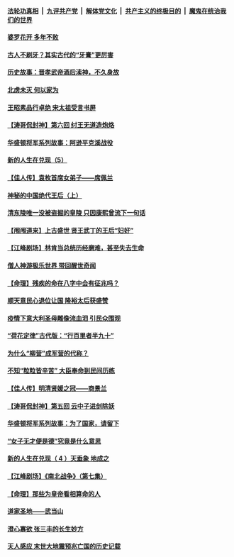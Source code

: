 

####  [法轮功真相](../../../../basic/blob/master/README.md?t=08200002) &nbsp;|&nbsp; [九评共产党](../../../../9ping.md/blob/master/README.md?t=08200002) &nbsp;|&nbsp; [解体党文化](../../../../jtdwh.md/blob/master/README.md?t=08200002)  &nbsp;|&nbsp; [共产主义的终极目的](../../../../gczydzjmd.md/blob/master/README.md?t=08200002) &nbsp;|&nbsp; [魔鬼在统治我们的世界](../../../../mgztzwmdsj.md/blob/master/README.md?t=08200002) 

#### [婆罗花开 多年不败](../pages/prog647/a102921589.md?t=08200002) 

#### [古人不刷牙？其实古代的“牙膏”更厉害](../pages/prog647/a102921442.md?t=08200002) 

#### [历史故事：晋孝武帝酒后渎神，不久身故](../pages/prog647/a102921424.md?t=08200002) 

#### [北虏未灭 何以家为](../pages/prog647/a102920590.md?t=08200002) 

#### [王昭素品行卓绝 宋太祖受言书屏](../pages/prog647/a102920585.md?t=08200002) 

#### [【涛哥侃封神】第六回 纣王无道造炮烙](../pages/prog647/a102920485.md?t=08200002) 

#### [华盛顿将军系列故事：阿逊平克溪战役](../pages/prog647/a102920474.md?t=08200002) 

#### [新的人生在兑现（5）](../pages/prog647/a102919768.md?t=08200002) 

#### [【佳人传】袁枚首席女弟子——席佩兰](../pages/prog647/a102919760.md?t=08200002) 

#### [神秘的中国绝代王后（上）](../pages/prog647/a102919750.md?t=08200002) 

#### [清东陵唯一没被盗掘的皇陵 只因康熙曾流下一句话](../pages/prog647/a102918523.md?t=08200002) 

#### [【闱闱道来】上古盛世 贤王武丁的王后“妇好”](../pages/prog647/a102919262.md?t=08200002) 

#### [【江峰剧场】林肯当总统历经磨难，甚至失去生命](../pages/prog647/a102918675.md?t=08200002) 

#### [僧人神游极乐世界 带回醒世奇闻](../pages/prog647/a102918638.md?t=08200002) 

#### [【命理】残疾的命在八字中会有征兆吗？](../pages/prog647/a102918626.md?t=08200002) 

#### [顺天意民心退位让国 隆裕太后获盛赞](../pages/prog647/a102917887.md?t=08200002) 

#### [疫情下意大利圣母雕像流血泪 引民众围观](../pages/prog647/a102917877.md?t=08200002) 

#### [“荷花定律”古代版：“行百里者半九十”](../pages/prog647/a102917076.md?t=08200002) 

#### [为什么“柳营”成军营的代称？](../pages/prog647/a102917025.md?t=08200002) 

#### [不知“粒粒皆辛苦” 大臣奉命到民间历练](../pages/prog647/a102916371.md?t=08200002) 

#### [【佳人传】明清贤媛之冠——商景兰](../pages/prog647/a102916337.md?t=08200002) 

#### [【涛哥侃封神】第五回 云中子进剑除妖](../pages/prog647/a102916135.md?t=08200002) 

#### [华盛顿将军系列故事：为了国家，请留下](../pages/prog647/a102915348.md?t=08200002) 

#### [“女子无才便是德”究竟是什么意思](../pages/prog647/a102914690.md?t=08200002) 

#### [新的人生在兑现（ 4 ）天垂象 地成之](../pages/prog647/a102914671.md?t=08200002) 

#### [【江峰剧场】《南北战争》（第七集）](../pages/prog647/a102914169.md?t=08200002) 

#### [【命理】那些为皇帝看相算命的人](../pages/prog647/a102913594.md?t=08200002) 

#### [道家圣地——武当山](../pages/prog647/a102913582.md?t=08200002) 

#### [澄心寡欲 张三丰的长生妙方](../pages/prog647/a102913510.md?t=08200002) 

#### [天人感应 末世大地震预兆亡国的历史记载](../pages/prog647/a102912841.md?t=08200002) 

